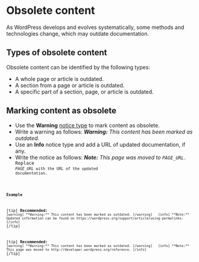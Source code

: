 # Obsolete content

As WordPress develops and evolves systematically, some methods and technologies change, which may outdate documentation.

## Types of obsolete content

Obsolete content can be identified by the following types:  
- A whole page or article is outdated.
- A section from a page or article is outdated.
- A specific part of a section, page, or article is outdated.

## Marking content as obsolete

- Use the **Warning** [notice type]() to mark content as obsolete.
- Write a warning as follows: *__Warning:__ This content has been marked as outdated.*
- Use an **Info** notice type and add a URL of updated documentation, if any.
- Write the notice as follows: *__Note:__ This page was moved to <code><var>PAGE_URL</var></var>.* Replace <code><var>PAGE_URL</var></var> with the URL of the updated documentation.

**Example**  

[tip] **Recommended:**
`[warning] **Warning:** This content has been marked as outdated. [/warning]  
[info] **Note:** Updated information can be found on https://wordpress.org/support/article/using-permalinks. [/info]` [/tip]  

[tip] **Recommended:**
`[warning] **Warning:** This content has been marked as outdated. [/warning]  
[info] **Note:** This page was moved to http://developer.wordpress.org/reference. [/info]` [/tip]  
